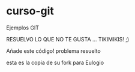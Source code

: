 # curso-git
Ejemplos GIT


RESUELVO LO QUE NO TE GUSTA ... TIKIMIKIS! ;)


Añade este código!
problema resuelto 

esta es la copia de su fork para Eulogio
